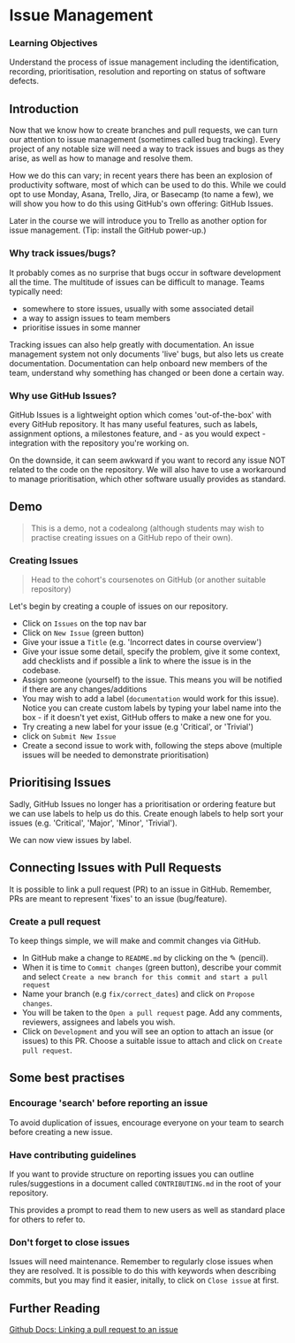 # Issue Management

### Learning Objectives
Understand the process of issue management including the identification, recording, prioritisation, resolution and reporting on status of software defects.

## Introduction
Now that we know how to create branches and pull requests, we can turn our attention to issue management (sometimes called bug tracking). Every project of any notable size will need a way to track issues and bugs as they arise, as well as how to manage and resolve them. 

How we do this can vary; in recent years there has been an explosion of productivity software, most of which can be used to do this. While we could opt to use Monday, Asana, Trello, Jira, or Basecamp (to name a few), we will show you how to do this using GitHub's own offering: GitHub Issues.

Later in the course we will introduce you to Trello as another option for issue management. (Tip: install the GitHub power-up.)

### Why track issues/bugs?
It probably comes as no surprise that bugs occur in software development all the time. The multitude of issues can be difficult to manage. Teams typically need:

- somewhere to store issues, usually with some associated detail 
- a way to assign issues to team members
- prioritise issues in some manner

Tracking issues can also help greatly with documentation. An issue management system not only documents 'live' bugs, but also lets us create documentation. Documentation can help onboard new members of the team, understand why something has changed or been done a certain way.

### Why use GitHub Issues?
GitHub Issues is a lightweight option which comes 'out-of-the-box' with every GitHub repository. It has many useful features, such as labels, assignment options, a milestones feature, and - as you would expect - integration with the repository you're working on.

On the downside, it can seem awkward if you want to record any issue NOT related to the code on the repository. We will also have to use a workaround to manage prioritisation, which other software usually provides as standard.

## Demo
> This is a demo, not a codealong (although students may wish to practise creating issues on a GitHub repo of their own).

### Creating Issues
> Head to the cohort's coursenotes on GitHub (or another suitable repository)

Let's begin by creating a couple of issues on our repository.

- Click on `Issues` on the top nav bar
- Click on `New Issue` (green button)
- Give your issue a `Title` (e.g. 'Incorrect dates in course overview')
- Give your issue some detail, specify the problem, give it some context, add checklists and if possible a link to where the issue is in the codebase.
- Assign someone (yourself) to the issue. This means you will be notified if there are any changes/additions
- You may wish to add a label (`documentation` would work for this issue). Notice you can create custom labels by typing your label name into the box - if it doesn't yet exist, GitHub offers to make a new one for you.
- Try creating a new label for your issue (e.g 'Critical', or 'Trivial')
- click on `Submit New Issue`
- Create a second issue to work with, following the steps above (multiple issues will be needed to demonstrate prioritisation)

## Prioritising Issues
Sadly, GitHub Issues no longer has a prioritisation or ordering feature but we can use labels to help us do this. Create enough labels to help sort your issues (e.g. 'Critical', 'Major', 'Minor', 'Trivial').

We can now view issues by label.

## Connecting Issues with Pull Requests
It is possible to link a pull request (PR) to an issue in GitHub. Remember, PRs are meant to represent 'fixes' to an issue (bug/feature).

### Create a pull request
To keep things simple, we will make and commit changes via GitHub.

- In GitHub make a change to `README.md` by clicking on the ✎ (pencil). 
- When it is time to `Commit changes` (green button), describe your commit and select `Create a new branch for this commit and start a pull request`
- Name your branch (e.g `fix/correct_dates`) and click on `Propose changes`.
- You will be taken to the `Open a pull request` page. Add any comments, reviewers, assignees and labels you wish. 
- Click on `Development` and you will see an option to attach an issue (or issues) to this PR. Choose a suitable issue to attach and click on `Create pull request`.


## Some best practises
### Encourage 'search' before reporting an issue
To avoid duplication of issues, encourage everyone on your team to search before creating a new issue.

### Have contributing guidelines
If you want to provide structure on reporting issues you can outline rules/suggestions in a document called `CONTRIBUTING.md` in the root of your repository.

This provides a prompt to read them to new users as well as standard place for others to refer to.

### Don't forget to close issues
Issues will need maintenance. Remember to regularly close issues when they are resolved. It is possible to do this with keywords when describing commits, but you may find it easier, initally, to click on `Close issue` at first.


## Further Reading
[Github Docs: Linking a pull request to an issue](https://docs.github.com/en/issues/tracking-your-work-with-issues/linking-a-pull-request-to-an-issue)